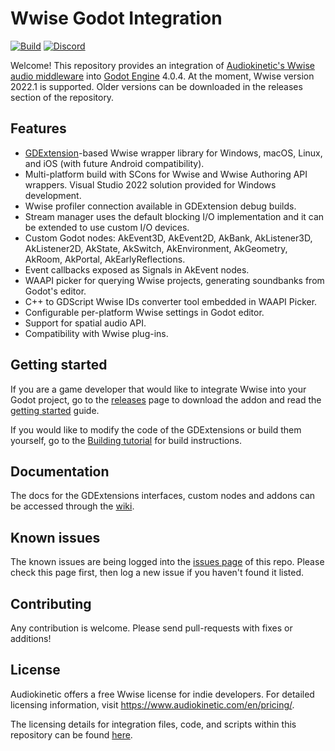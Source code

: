 # Wwise Godot Integration
[![Build](https://github.com/alessandrofama/wwise-godot-integration/workflows/Build/badge.svg)](https://github.com/alessandrofama/wwise-godot-integration/actions/workflows/build_all.yml) 
[![Discord](https://img.shields.io/discord/1128222869898416182?label=Discord&logo=discord&logoColor=ffffff&labelColor=5865F2&color=5865F2)](https://discord.gg/6tHrP3gaYf) 

Welcome! This repository provides an integration of [Audiokinetic's Wwise audio middleware](https://www.audiokinetic.com/products/wwise/) into [Godot Engine](https://godotengine.org) 4.0.4. At the moment, Wwise version 2022.1 is supported. Older versions can be downloaded in the releases section of the repository.

## Features

* [GDExtension](https://docs.godotengine.org/en/stable/tutorials/scripting/gdextension/what_is_gdextension.html)-based Wwise wrapper library for Windows, macOS, Linux, and iOS (with future Android compatibility).
* Multi-platform build with SCons for Wwise and Wwise Authoring API wrappers. Visual Studio 2022 solution provided for Windows development.
* Wwise profiler connection available in GDExtension debug builds.
* Stream manager uses the default blocking I/O implementation and it can be extended to use custom I/O devices.
* Custom Godot nodes: AkEvent3D, AkEvent2D, AkBank, AkListener3D, AkListener2D, AkState, AkSwitch, AkEnvironment, AkGeometry, AkRoom, AkPortal, AkEarlyReflections.
* Event callbacks exposed as Signals in AkEvent nodes.
* WAAPI picker for querying Wwise projects, generating soundbanks from Godot's editor.
* C++ to GDScript Wwise IDs converter tool embedded in WAAPI Picker.
* Configurable per-platform Wwise settings in Godot editor.
* Support for spatial audio API.
* Compatibility with Wwise plug-ins.


## Getting started

If you are a game developer that would like to integrate Wwise into your Godot project, go to the [releases](https://github.com/alessandrofama/wwise-godot-integration/releases) page to download the addon and read the [getting started](https://github.com/alessandrofama/wwise-godot-integration/wiki/Getting-Started-(4.0)) guide.

If you would like to modify the code of the GDExtensions or build them yourself, go to the [Building tutorial](https://github.com/alessandrofama/wwise-godot-integration/wiki/Building-the-GDExtension-Library) for build instructions.

## Documentation

The docs for the GDExtensions interfaces, custom nodes and addons can be accessed through the [wiki](https://github.com/alessandrofama/wwise-godot-integration/wiki).

## Known issues

The known issues are being logged into the [issues page](https://github.com/alessandrofama/wwise-godot-integration/issues) of this repo. Please check this page first, then log a new issue if you haven't found it listed.

## Contributing

Any contribution is welcome. Please send pull-requests with fixes or additions!

## License

Audiokinetic offers a free Wwise license for indie developers. For detailed licensing information, visit https://www.audiokinetic.com/en/pricing/. 

The licensing details for integration files, code, and scripts within this repository can be found [here](https://github.com/alessandrofama/wwise-godot-integration/blob/master/LICENSE).
